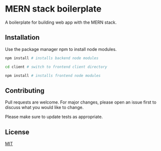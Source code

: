 # MERN stack boilerplate

A boilerplate for building web app with the MERN stack.

## Installation

Use the package manager npm to install node modules.

```bash
npm install # installs backend node modules
```

```bash
cd client # switch to frontend client directory
```

```bash
npm install # installs frontend node modules
```

## Contributing

Pull requests are welcome. For major changes, please open an issue first to discuss what you would like to change.

Please make sure to update tests as appropriate.

## License

[MIT](https://choosealicense.com/licenses/mit/)
